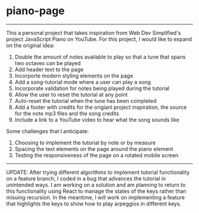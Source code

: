 # piano-page
---
This a personal project that takes inspiration from Web Dev Simplified's project JavaScript Piano on YouTube.
For this project, I would like to expand on the original idea:
1. Double the amount of notes available to play so that a tune that spans two octaves can be played
2. Add header text to the page
3. Incorporte modern styling elements on the page
4. Add a song-tutorial mode where a user can play a song
5. Incorporate validation for notes being played during the tutorial
6. Allow the user to reset the tutorial at any point
7. Auto-reset the tutorial when the tune has been completed
8. Add a footer with credits for the origianl project inspiration, the source for the note mp3 files and the song credits
9. Include a link to a YouTube video to hear what the song sounds like

Some challenges that I anticipate:
1. Choosing to implement the tutorial by note or by measure
2. Spacing the text elements on the page around the piano element
3. Testing the responsiveness of the page on a rotated mobile screen
---
UPDATE: After trying different algorithms to implement tutorial functionality on a feature branch, I coded in a bug that advances the tutorial in unintended ways. I am working on a solution and am planning to return to this functionality using React to manage the states of the keys rather than misuing recursion.
In the meantime, I will work on implementing a feature that highlights the keys to show how to play arpeggios in different keys.
